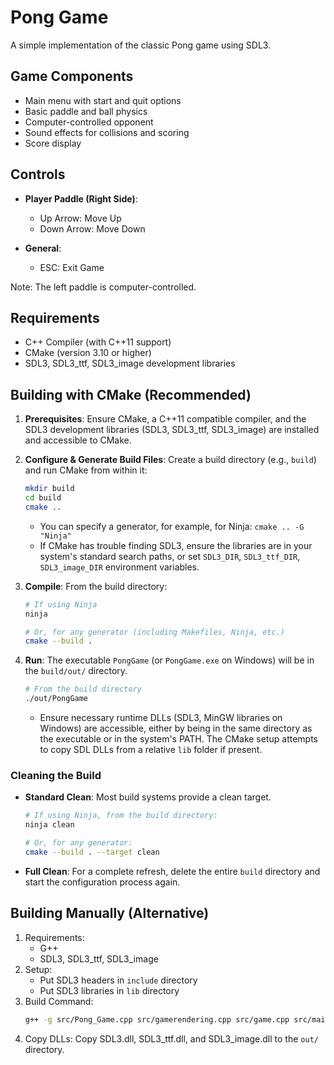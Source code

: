 # Pong Game

A simple implementation of the classic Pong game using SDL3.

## Game Components

- Main menu with start and quit options
- Basic paddle and ball physics
- Computer-controlled opponent
- Sound effects for collisions and scoring
- Score display

## Controls

- **Player Paddle (Right Side)**:
  - Up Arrow: Move Up
  - Down Arrow: Move Down

- **General**:
  - ESC: Exit Game

Note: The left paddle is computer-controlled.

## Requirements

- C++ Compiler (with C++11 support)
- CMake (version 3.10 or higher)
- SDL3, SDL3_ttf, SDL3_image development libraries

## Building with CMake (Recommended)

1.  **Prerequisites**: Ensure CMake, a C++11 compatible compiler, and the SDL3 development libraries (SDL3, SDL3_ttf, SDL3_image) are installed and accessible to CMake.

2.  **Configure & Generate Build Files**:
    Create a build directory (e.g., `build`) and run CMake from within it:
    ```bash
    mkdir build
    cd build
    cmake .. 
    ```
    *   You can specify a generator, for example, for Ninja: `cmake .. -G "Ninja"`
    *   If CMake has trouble finding SDL3, ensure the libraries are in your system's standard search paths, or set `SDL3_DIR`, `SDL3_ttf_DIR`, `SDL3_image_DIR` environment variables.

3.  **Compile**:
    From the build directory:
    ```bash
    # If using Ninja
    ninja

    # Or, for any generator (including Makefiles, Ninja, etc.)
    cmake --build .
    ```

4.  **Run**:
    The executable `PongGame` (or `PongGame.exe` on Windows) will be in the `build/out/` directory.
    ```bash
    # From the build directory
    ./out/PongGame 
    ```
    *   Ensure necessary runtime DLLs (SDL3, MinGW libraries on Windows) are accessible, either by being in the same directory as the executable or in the system's PATH. The CMake setup attempts to copy SDL DLLs from a relative `lib` folder if present.

### Cleaning the Build

*   **Standard Clean**: Most build systems provide a clean target.
    ```bash
    # If using Ninja, from the build directory:
    ninja clean
    
    # Or, for any generator:
    cmake --build . --target clean
    ```
*   **Full Clean**: For a complete refresh, delete the entire `build` directory and start the configuration process again.

## Building Manually (Alternative)

1. Requirements:
   - G++
   - SDL3, SDL3_ttf, SDL3_image
2. Setup:
   - Put SDL3 headers in `include` directory
   - Put SDL3 libraries in `lib` directory
3. Build Command:
   ```bash
   g++ -g src/Pong_Game.cpp src/gamerendering.cpp src/game.cpp src/mainmenustate.cpp src/gameplaystate.cpp -o out/Pong.exe -I./include -L./lib ./lib/SDL3.lib ./lib/SDL3_ttf.lib ./lib/libSDL3_image.dll.a
   ```
4. Copy DLLs: Copy SDL3.dll, SDL3_ttf.dll, and SDL3_image.dll to the `out/` directory.
